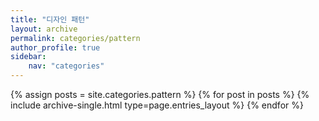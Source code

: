 ```yaml
---
title: "디자인 패턴"
layout: archive
permalink: categories/pattern
author_profile: true
sidebar: 
    nav: "categories"
---
```


{% assign posts = site.categories.pattern %}
{% for post in posts %} {% include archive-single.html type=page.entries_layout %} {% endfor %}